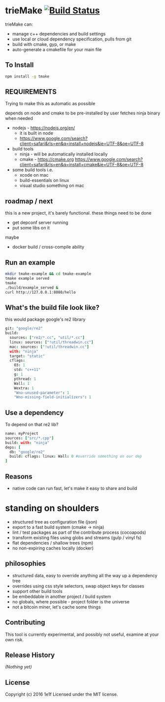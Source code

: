 # trieMake [![Build Status](https://secure.travis-ci.org/leif/tmake.png?branch=master)](http://travis-ci.org/leif/tmake)

trieMake can:

* manage c++ dependencies and build settings
* use local or cloud dependency specification, pulls from git
* build with cmake, gyp, or make
* auto-generate a cmakefile for your main file

## To Install
```bash
npm install -g tmake
```

## REQUIREMENTS

Trying to make this as automatic as possible

depends on node and cmake to be pre-installed by user
fetches ninja binary when needed

* nodejs - https://nodejs.org/en/
  * it is built in node
  * https://www.google.com/search?client=safari&rls=en&q=install+nodejs&ie=UTF-8&oe=UTF-8
* build tools
  * ninja - will be automatically installed locally
  * cmake - https://cmake.org https://www.google.com/search?client=safari&rls=en&q=install+cmake&ie=UTF-8&oe=UTF-8
* some build tools i.e.
  * xcode on mac
  * build-essentials on linux
  * visual studio something on mac

## roadmap / next

this is a new project, it's barely functional. these things need to be done

* get depconf server running
* put some libs on it

maybe

* docker build / cross-compile ability

## Run an example
```bash
mkdir tmake-example && cd tmake-example
tmake example served
tmake
./build/example_served &
curl http://127.0.0.1:8080/hello
```

## What's the build file look like?

this would package google's re2 library

```coffee
git: "google/re2"
build:
  sources: ["re2/*.cc", "util/*.cc"]
  linux: sources: ["!util/threadwin.cc"]
  mac: sources: ["!util/threadwin.cc"]
  with: "ninja"
  target: "static"
  cflags:
    O3: 1
    std: "c++11"
    g: 1
    pthread: 1
    Wall: 1
    Wextra: 1
    "Wno-unused-parameter": 1
    "Wno-missing-field-initializers": 1
```

## Use a dependency

To depend on that re2 lib?

```coffee
name: myProject
sources: ["src/*.cpp"]
build: with: "ninja"
deps: [
  db: "google/re2"
  build: cflags: linux: Wall: 0 #override something on our dep
]
```

## Reasons

* native code can run fast, let's make it easy to share and build

# standing on shoulders

* structured tree as configuration file (json)
* export to a fast build system (cmake -> ninja)
* lint / test packages as part of the contribute process (cocoapods)
* transform existing files using globs and streams (gulp / vinyl fs)
* flat dependencies / shallow trees (npm)
* no non-expiring caches locally (docker)

## philosophies

* structured data, easy to override anything all the way up a dependency tree
* overrides using css style selectors, swap object keys for classes
* support other build tools
* be embeddable in another project / build system
* no globals, where possible - project folder is the universe
* not a bitcoin miner, let's cache some things

## Contributing
This tool is currently experimental, and possibly not useful, examine at your own risk.

## Release History
_(Nothing yet)_

## License
Copyright (c) 2016 1e1f
Licensed under the MIT license.
